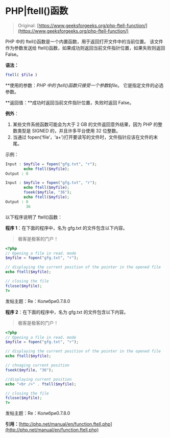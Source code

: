 # PHP|ftell()函数

> Original: [https://www.geeksforgeeks.org/php-ftell-function/](https://www.geeksforgeeks.org/php-ftell-function/)

PHP 中的 ftell()函数是一个内置函数，用于返回打开文件中的当前位置。 该文件作为参数发送给 ftell()函数，如果成功则返回当前文件指针位置，如果失败则返回 False。

**语法：**

```php
ftell( $file )
```

**使用的参数：**PHP 中的 ftell()函数只接受一个参数*$file*。 它是指定文件的必选参数。

**返回值：**成功时返回当前文件指针位置，失败时返回 False。

**例外**：

1.  某些文件系统函数可能会为大于 2 GB 的文件返回意外结果，因为 PHP 的整数类型是 SIGNED 的，并且许多平台使用 32 位整数。
2.  当通过 fopen(‘file’，‘a+’)打开要读写的文件时，文件指针应该在文件的末尾。

示例：

```php
Input : $myfile = fopen("gfg.txt", "r");
        echo ftell($myfile);
Output : 0

Input : $myfile = fopen("gfg.txt", "r");
        echo ftell($myfile);
        fseek($myfile, "36");
        echo ftell($myfile);
Output : 0
         36

```

以下程序说明了 ftell()函数：

**程序 1**：在下面的程序中，名为 gfg.txt 的文件包含以下内容。

> 极客是极客的门户！

```php
<?php
// Opening a file in read. mode
$myfile = fopen("gfg.txt", "r");

// displaying the current position of the pointer in the opened file
echo ftell($myfile);

// closing the file
fclose($myfile);
?>
```

发帖主题：Re：Колибри0.7.8.0

**程序 2**：在下面的程序中，名为 gfg.txt 的文件包含以下内容。

> 极客是极客的门户！

```php
<?php
// Opening a file in read. mode
$myfile = fopen("gfg.txt", "r");

// displaying the current position of the pointer in the opened file
echo ftell($myfile);

// chnaging current position
fseek($myfile, "36");

//displaying current position
echo "<br />" . ftell($myfile);

// closing the file
fclose($myfile);
?>
```

发帖主题：Re：Колибри0.7.8.0

**引用：**[http://php.net/manual/en/function.ftell.php](http://php.net/manual/en/function.ftell.php)